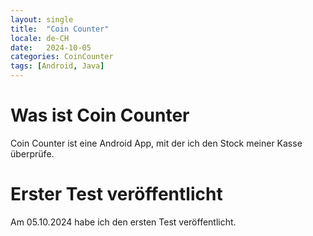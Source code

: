 ```yaml
---
layout: single
title:  "Coin Counter"
locale: de-CH
date:   2024-10-05
categories: CoinCounter
tags: [Android, Java]
---
```

# Was ist Coin Counter

Coin Counter ist eine Android App, mit der ich den Stock meiner Kasse überprüfe.

# Erster Test veröffentlicht

Am 05.10.2024 habe ich den ersten Test veröffentlicht.